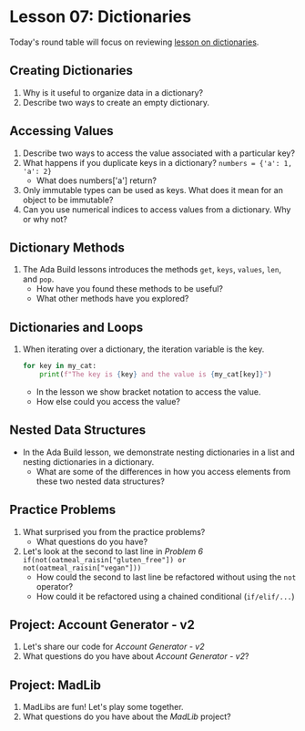 # Lesson 07: Dictionaries

Today's round table will focus on reviewing [lesson on dictionaries](https://colab.research.google.com/drive/1AmKeKvSJnNacUUIU9OLSInVohWJrPLkF?usp=sharing).

## Creating Dictionaries
1. Why is it useful to organize data in a dictionary?
1. Describe two ways to create an empty dictionary.

## Accessing Values
1. Describe two ways to access the value associated with a particular key?
1. What happens if you duplicate keys in a dictionary?
    `numbers = {'a': 1, 'a': 2}`
    * What does numbers['a'] return? 
1. Only immutable types can be used as keys. What does it mean for an object to be immutable?
1. Can you use numerical indices to access values from a dictionary. Why or why not?

## Dictionary Methods
1. The Ada Build lessons introduces the methods `get`, `keys`, `values`, `len`, and `pop`.
    * How have you found these methods to be useful?
    * What other methods have you explored?

## Dictionaries and Loops
1. When iterating over a dictionary, the iteration variable is the key.
    ```python
    for key in my_cat:
        print(f"The key is {key} and the value is {my_cat[key]}")
    ```
    * In the lesson we show bracket notation to access the value.
    * How else could you access the value?

## Nested Data Structures

* In the Ada Build lesson, we demonstrate nesting dictionaries in a list and nesting dictionaries in a dictionary.
    * What are some of the differences in how you access elements from these two nested data structures?

## Practice Problems
1. What surprised you from the practice problems?
    * What questions do you have?
1. Let's look at the second to last line in *Problem 6*
    `if(not(oatmeal_raisin["gluten_free"]) or not(oatmeal_raisin["vegan"]))`
    * How could the second to last line be refactored without using the `not` operator?
    * How could it be refactored using a chained conditional (`if/elif/...`)

## Project: Account Generator - v2

1. Let's share our code for *Account Generator - v2*
1. What questions do you have about *Account Generator - v2*?

## Project: MadLib

1. MadLibs are fun! Let's play some together.
1. What questions do you have about the *MadLib* project?
